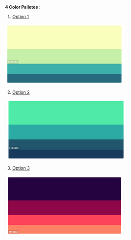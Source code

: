 **4 Color Palletes** : 
1. [Option 1](http://colorhunt.co/c/117565)
<img src="https://github.com/tawsifkhan/analytics_code_repo/blob/master/files/images/CP_1.png" height="200" />

2. [Option 2](http://colorhunt.co/c/116554)
<img src="https://github.com/tawsifkhan/analytics_code_repo/blob/master/files/images/CP_2.png" height="200" />

3. [Option 3](http://colorhunt.co/c/118028)
<img src="https://github.com/tawsifkhan/analytics_code_repo/blob/master/files/images/CP_3.png" height="200" />

